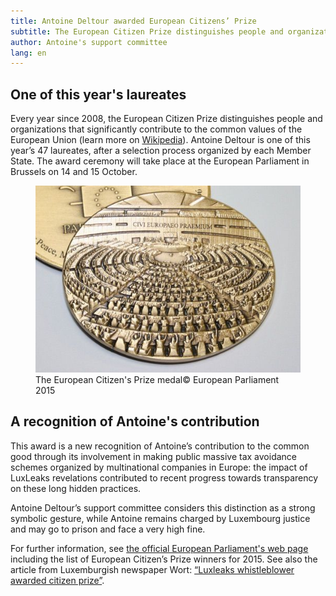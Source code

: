 ```yaml
---
title: Antoine Deltour awarded European Citizens’ Prize
subtitle: The European Citizen Prize distinguishes people and organizations that significantly contribute to the common values of the European Union.
author: Antoine's support committee
lang: en
---
```


## One of this year's laureates

Every year since 2008, the European Citizen Prize distinguishes people and organizations that significantly contribute to the common values of the European Union (learn more on [Wikipedia](https://en.wikipedia.org/wiki/European_Citizens%27_Prize)). Antoine Deltour is one of this year’s 47 laureates, after a selection process organized by each Member State. The award ceremony will take place at the European Parliament in Brussels on 14 and 15 October.

<figure>
  <img src="/images/news/2015-06-22-citizen-price-medal.jpg" alt="The European Citizen's Prize medal"/>
  <figcaption><span class="figure__title">The European Citizen's Prize medal</span><span class="figure__copyright">&copy; European Parliament 2015</span></figcaption>
</figure>

## A recognition of Antoine's contribution

This award is a new recognition of Antoine’s contribution to the common good through its involvement in making public massive tax avoidance schemes organized by multinational companies in Europe: the impact of LuxLeaks revelations contributed to recent progress towards transparency on these long hidden practices.

Antoine Deltour’s support committee considers this distinction as a strong symbolic gesture, while Antoine remains charged by Luxembourg justice and may go to prison and face a very high fine.

For further information, see [the official European Parliament's web page](http://www.europarl.europa.eu/news/en/news-room/content/20150604STO62606/html/European-Citizen%27s-Prize-honouring-engaged-Europeans) including the list of European Citizen’s Prize winners for 2015. See also the article from Luxemburgish newspaper Wort: [“Luxleaks whistleblower awarded citizen prize”](http://www.wort.lu/en/international/european-citizen-award-2015-luxleaks-whistleblower-awarded-citizen-prize-557068c40c88b46a8ce5a8db).


